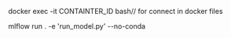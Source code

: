 docker exec -it CONTAINTER_ID bash// for connect in docker files

mlflow run . -e 'run_model.py' --no-conda